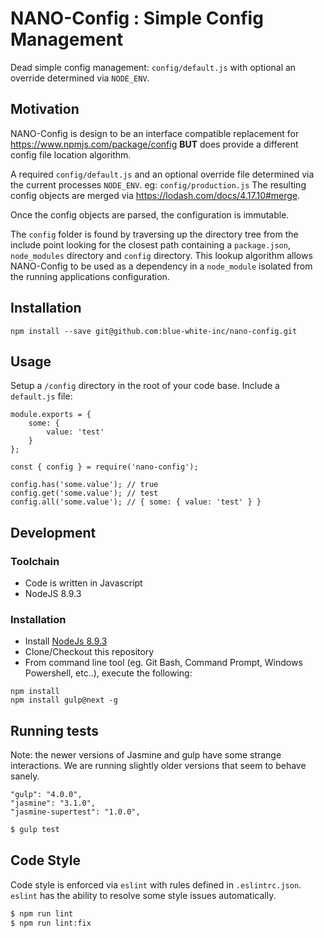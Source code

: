 # NANO-Config : Simple Config Management 

Dead simple config management: `config/default.js` with optional an override determined via `NODE_ENV`.

## Motivation

NANO-Config is design to be an interface compatible replacement for https://www.npmjs.com/package/config **BUT** does provide a different config file location algorithm.

A required `config/default.js` and an optional override file determined via the current processes `NODE_ENV`. eg: `config/production.js` The resulting config objects are merged via https://lodash.com/docs/4.17.10#merge.

Once the config objects are parsed, the configuration is immutable.

The `config` folder is found by traversing up the directory tree from the include point looking for the closest path containing a `package.json`, `node_modules` directory and `config` directory. This lookup algorithm allows NANO-Config to be used as a dependency in a `node_module` isolated from the running applications configuration.

## Installation 

```
npm install --save git@github.com:blue-white-inc/nano-config.git
```

## Usage

Setup a `/config` directory in the root of your code base. Include a `default.js` file:

```
module.exports = {
	some: {
		value: 'test'
	}
};
```

```
const { config } = require('nano-config');

config.has('some.value'); // true
config.get('some.value'); // test
config.all('some.value'); // { some: { value: 'test' } }
```

## Development 

### Toolchain
- Code is written in Javascript
- NodeJS 8.9.3

### Installation

- Install [NodeJs 8.9.3](https://nodejs.org/en/)
- Clone/Checkout this repository
- From command line tool (eg. Git Bash, Command Prompt, Windows Powershell, etc..), execute the following:
```
npm install
npm install gulp@next -g
```

## Running tests

Note: the newer versions of Jasmine and  gulp have some strange interactions. We are running slightly older versions that seem to behave sanely.

```
"gulp": "4.0.0",
"jasmine": "3.1.0",
"jasmine-supertest": "1.0.0",
```

```bash
$ gulp test
```

## Code Style

Code style is enforced via `eslint` with rules defined in `.eslintrc.json`. `eslint` has the ability to resolve some style issues automatically.

```bash
$ npm run lint
$ npm run lint:fix
```
